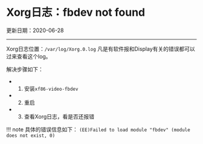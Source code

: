 # Xorg日志：fbdev not found

更新日期：2020-06-28

-----------------------

Xorg日志位置：`/var/log/Xorg.0.log`
凡是有软件报和Display有关的错误都可以过来查看这个log。

解决步骤如下：

- 1. 安装`xf86-video-fbdev`
- 2. 重启
- 3. 查看Xorg日志，看是否还报错

!!! note
    具体的错误信息如下：
    `(EE)Failed to load module "fbdev" (module does not exist, 0)`